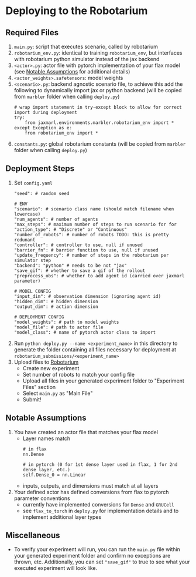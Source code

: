 # Deploying to the Robotarium

## Required Files
1. `main.py`: script that executes scenario, called by robotarium
2. `robotarium_env.py`: identical to training `robotarium_env`, but interfaces with robotarium python simulator instead of the jax backend
3. `<actor>.py`: actor file with pytorch implementation of your flax model (see [Notable Assumptions](#notable-assumptions) for additional details)
4. `<actor_weights>.safetensors`: model weights
5. `<scenario>.py`: backend agnostic scenario file, to achieve this add the following to dynamically import jax or python backend (will be copied from `marbler` folder when calling `deploy.py`)
    ```
    # wrap import statement in try-except block to allow for correct import during deployment
    try:
        from jaxmarl.environments.marbler.robotarium_env import *
    except Exception as e:
        from robotarium_env import *
    ```
6. `constants.py`: global robotarium constants (will be copied from `marbler` folder when calling `deploy.py`)

## Deployment Steps
1. Set `config.yaml`
    ```
    "seed": # random seed

    # ENV
    "scenario": # scenario class name (should match filename when lowercase)
    "num_agents": # number of agents
    "max_steps": # maximum number of steps to run scenario for for
    "action_type": # "Discrete" or "Continuous"
    "number_of_robots": # number of robots TODO: this is pretty redunant
    "controller": # controller to use, null if unused
    "barrier_fn": # barrier function to use, null if unused
    "update_frequency": # number of steps in the robotarium per simulator step
    "backend": "python" # needs to be not "jax"
    "save_gif": # whether to save a gif of the rollout
    "preprocess_obs": # whether to add agent id (carried over jaxmarl parameter)

    # MODEL CONFIG
    "input_dim": # observation dimension (ignoring agent id)
    "hidden_dim": # hidden dimension
    "output_dim": # action dimension

    # DEPLOYMENT CONFIG
    "model_weights": # path to model weights
    "model_file": # path to actor file
    "model_class": # name of pytorch actor class to import
    ```
2. Run `python deploy.py --name <experiment_name>` in this directory to generate the folder containing all files necessary for deployment at `robotarium_submissions/<experiment_name>`
3. Upload files to [Robotarium](https://www.robotarium.gatech.edu/)
    * Create new experiment
    * Set number of robots to match your config file
    * Upload all files in your generated experiment folder to "Experiment Files" section
    * Select `main.py` as "Main File"
    * Submit!

## Notable Assumptions
1. You have created an actor file that matches your flax model
    * Layer names match
        ```
        # in flax
        nn.Dense

        # in pytorch (0 for 1st dense layer used in flax, 1 for 2nd dense layer, etc.)
        self.Dense_0 = nn.Linear
        ```
    * inputs, outputs, and dimensions must match at all layers
2. Your defined actor has defined conversions from flax to pytorch parameter conventions
    * currently have implemented conversions for `Dense` and `GRUCell`
    * see `flax_to_torch` in `deploy.py` for implementation details and to implement additional layer types

## Miscellaneous
* To verify your experiment will run, you can run the `main.py` file within your generated experiment folder and confirm no exceptions are thrown, etc. Additionally, you can set `"save_gif"` to true to see what your executed experiment will look like.